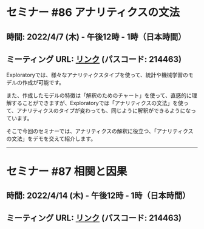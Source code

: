 # セミナー #86 アナリティクスの文法

## 時間: 2022/4/7 (木) - 午後12時 - 1時（日本時間）

## ミーティング URL: [リンク](https://us02web.zoom.us/j/331585134?pwd=VGVyeXBRWjFMT2hESFdhSU45Z2d0dz09) (パスコード: 214463)

Exploratoryでは、様々なアナリティクスタイプを使って、統計や機械学習のモデルの作成が可能です。

また、作成したモデルの特徴は「解釈のためのチャート」を使って、直感的に理解することができますが、Exploratoryでは「アナリティクスの文法」を使って、アナリティクスのタイプが変わっても、同じように解釈ができるようになっています。

そこで今回のセミナーでは、アナリティクスの解釈に役立つ、「アナリティクスの文法」をデモを交えて紹介します。

----

# セミナー #87 相関と因果

## 時間: 2022/4/14 (木) - 午後12時 - 1時（日本時間）

## ミーティング URL: [リンク](https://us02web.zoom.us/j/331585134?pwd=VGVyeXBRWjFMT2hESFdhSU45Z2d0dz09) (パスコード: 214463)
